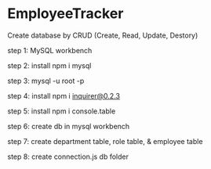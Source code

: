 # EmployeeTracker

Create database by CRUD (Create, Read, Update, Destory)

step 1: MySQL workbench

step 2: install npm i mysql

step 3: mysql -u root -p

step 4: install npm i inquirer@0.2.3

step 5: install npm i console.table

step 6: create db in mysql workbench

step 7: create department table, role table, & employee table

step 8: create connection.js db folder
